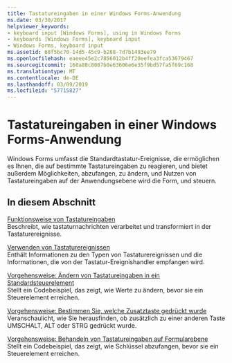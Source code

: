 ```yaml
---
title: Tastatureingaben in einer Windows Forms-Anwendung
ms.date: 03/30/2017
helpviewer_keywords:
- keyboard input [Windows Forms], using in Windows Forms
- keyboards [Windows Forms], keyboard input
- Windows Forms, keyboard input
ms.assetid: 68f5bc70-14d5-45c9-b288-7d7b1493ee79
ms.openlocfilehash: eaeee45e2c7856012b4ff20eefea3fca53679467
ms.sourcegitcommit: 160a88c8087b0e63606e6e35f9bd57fa5f69c168
ms.translationtype: MT
ms.contentlocale: de-DE
ms.lasthandoff: 03/09/2019
ms.locfileid: "57715827"
---
```

# <a name="keyboard-input-in-a-windows-forms-application"></a>Tastatureingaben in einer Windows Forms-Anwendung
Windows Forms umfasst die Standardtastatur-Ereignisse, die ermöglichen es Ihnen, die auf bestimmte Tastatureingaben zu reagieren, und bietet außerdem Möglichkeiten, abzufangen, zu ändern, und Nutzen von Tastatureingaben auf der Anwendungsebene wird die Form, und steuern.  
  
## <a name="in-this-section"></a>In diesem Abschnitt  
 [Funktionsweise von Tastatureingaben](how-keyboard-input-works.md)  
 Beschreibt, wie tastaturnachrichten verarbeitet und transformiert in der Tastaturereignisse.  
  
 [Verwenden von Tastaturereignissen](using-keyboard-events.md)  
 Enthält Informationen zu den Typen von Tastaturereignissen und die Informationen, die von der Tastatur-Ereignishandler empfangen wird.  
  
 [Vorgehensweise: Ändern von Tastatureingaben in ein Standardsteuerelement](how-to-modify-keyboard-input-to-a-standard-control.md)  
 Stellt ein Codebeispiel, das zeigt, wie Werte zu ändern, bevor sie ein Steuerelement erreichen.  
  
 [Vorgehensweise: Bestimmen Sie, welche Zusatztaste gedrückt wurde](how-to-determine-which-modifier-key-was-pressed.md)  
 Veranschaulicht, wie Sie herausfinden, ob zusätzlich zu einer anderen Taste UMSCHALT, ALT oder STRG gedrückt wurde.  
  
 [Vorgehensweise: Behandeln von Tastatureingaben auf Formularebene](how-to-handle-keyboard-input-at-the-form-level.md)  
 Stellt ein Codebeispiel, das zeigt, wie Schlüssel abzufangen, bevor sie ein Steuerelement erreichen.
